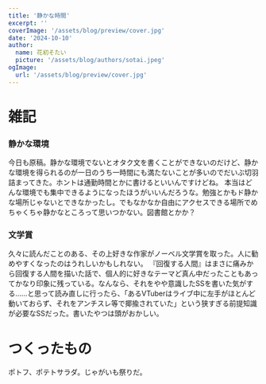 ```yaml
---
title: '静かな時間'
excerpt: ''
coverImage: '/assets/blog/preview/cover.jpg'
date: '2024-10-10'
author:
  name: 花初そたい
  picture: '/assets/blog/authors/sotai.jpeg'
ogImage:
  url: '/assets/blog/preview/cover.jpg'
---
```

# 雑記
### 静かな環境
今日も原稿。静かな環境でないとオタク文を書くことができないのだけど、静かな環境を得られるのが一日のうち一時間にも満たないことが多いのでだいぶ切羽詰まってきた。ホントは通勤時間とかに書けるといいんですけどね。
本当はどんな環境でも集中できるようになったほうがいいんだろうな。勉強とかもド静かな場所じゃないとできなかったし。でもなかなか自由にアクセスできる場所でめちゃくちゃ静かなところって思いつかない。図書館とかか？

### 文学賞
久々に読んだことのある、その上好きな作家がノーベル文学賞を取った。人に勧めやすくなったのはうれしいかもしれない。
『回復する人間』はまさに痛みから回復する人間を描いた話で、個人的に好きなテーマど真ん中だったこともあってかなり印象に残っている。なんなら、それをやや意識したSSを書いた気がする……と思って読み直しに行ったら、「あるVTuberはライブ中に左手がほとんど動いておらず、それをアンチスレ等で揶揄されていた」という狭すぎる前提知識が必要なSSだった。書いたやつは頭がおかしい。

# つくったもの
ポトフ、ポテトサラダ。じゃがいも祭りだ。